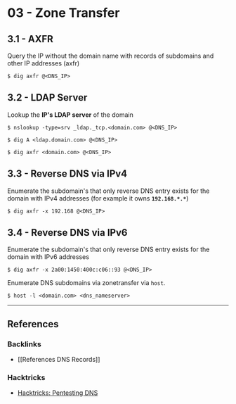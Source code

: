 # 03 - Zone Transfer

## 3.1 - AXFR

Query the IP without the domain name with records of subdomains and other IP addresses (axfr)

```
$ dig axfr @<DNS_IP>
```

## 3.2 - LDAP Server

Lookup the **IP's LDAP server** of the domain

```
$ nslookup -type=srv _ldap._tcp.<domain.com> @<DNS_IP>

$ dig A <ldap.domain.com> @<DNS_IP>

$ dig axfr <domain.com> @<DNS_IP>
```

## 3.3 - Reverse DNS via IPv4

Enumerate the subdomain's that only reverse DNS entry exists for the domain with IPv4 addresses (for example it owns **`192.168.*.*`**)

```
$ dig axfr -x 192.168 @<DNS_IP>
```

## 3.4 - Reverse DNS via IPv6

Enumerate the subdomain's that only reverse DNS entry exists for the domain with IPv6 addresses

```
$ dig axfr -x 2a00:1450:400c:c06::93 @<DNS_IP>
```

Enumerate DNS subdomains via zonetransfer via `host`.

```
$ host -l <domain.com> <dns_nameserver>
```

---
## References

### Backlinks

- [[References DNS Records]]

### Hacktricks

- [Hacktricks: Pentesting DNS](https://book.hacktricks.wiki/en/network-services-pentesting/pentesting-dns.html)